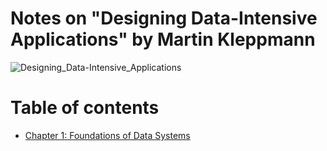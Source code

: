 # Notes on "Designing Data-Intensive Applications" by Martin Kleppmann
![Designing_Data-Intensive_Applications](https://user-images.githubusercontent.com/19628705/162120256-1a70ca9c-eadd-48ed-b3b7-566e6db292d2.png)

Table of contents
=================

<!--ts-->
   * [Chapter 1: Foundations of Data Systems](#chapter-1-Designing_Data-Intensive_Applications)
<!--te-->
